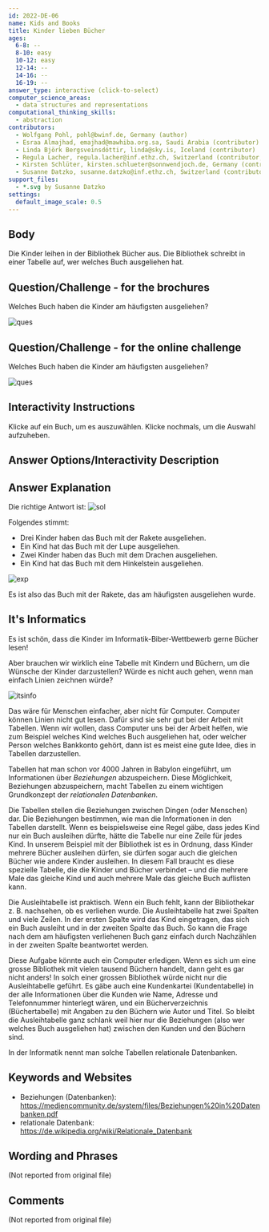 ```yaml
---
id: 2022-DE-06
name: Kids and Books
title: Kinder lieben Bücher
ages:
  6-8: --
  8-10: easy
  10-12: easy
  12-14: --
  14-16: --
  16-19: --
answer_type: interactive (click-to-select)
computer_science_areas:
  - data structures and representations
computational_thinking_skills:
  - abstraction
contributors:
  - Wolfgang Pohl, pohl@bwinf.de, Germany (author)
  - Esraa Almajhad, emajhad@mawhiba.org.sa, Saudi Arabia (contributor)
  - Linda Björk Bergsveinsdóttir, linda@sky.is, Iceland (contributor)
  - Regula Lacher, regula.lacher@inf.ethz.ch, Switzerland (contributor, translation from English into German)
  - Kirsten Schlüter, kirsten.schlueter@sonnwendjoch.de, Germany (contributor)
  - Susanne Datzko, susanne.datzko@inf.ethz.ch, Switzerland (contributor, graphics)
support_files:
  - *.svg by Susanne Datzko
settings:
  default_image_scale: 0.5
---
```


[exp]: graphics/2022-DE-06-explanation.svg "Erklärung"
[itsinfo]: graphics/2022-DE-06-itsinformatics.svg "It's Informatics"
[ques]: graphics/2022-DE-06-question.svg "Frage"
[sol]: graphics/2022-DE-06-solution.svg "Lösung"

## Body

Die Kinder leihen in der Bibliothek Bücher aus. Die Bibliothek schreibt in einer Tabelle auf, wer welches Buch ausgeliehen hat.


## Question/Challenge - for the brochures

Welches Buch haben die Kinder am häufigsten ausgeliehen?

![ques]


## Question/Challenge - for the online challenge

Welches Buch haben die Kinder am häufigsten ausgeliehen?

![ques]


## Interactivity Instructions

Klicke auf ein Buch, um es auszuwählen. Klicke nochmals, um die Auswahl aufzuheben.

## Answer Options/Interactivity Description

<!-- empty -->


## Answer Explanation

Die richtige Antwort ist: ![sol]

Folgendes stimmt:
 - Drei Kinder haben das Buch mit der Rakete ausgeliehen.
 - Ein Kind hat das Buch mit der Lupe ausgeliehen.
 - Zwei Kinder haben das Buch mit dem Drachen ausgeliehen.
 - Ein Kind hat das Buch mit dem Hinkelstein ausgeliehen. 

![exp]

Es ist also das Buch mit der Rakete, das am häufigsten ausgeliehen wurde.


## It's Informatics

Es ist schön, dass die Kinder im Informatik-Biber-Wettbewerb gerne Bücher lesen!

Aber brauchen wir wirklich eine Tabelle mit Kindern und Büchern, um die Wünsche der Kinder darzustellen? Würde es nicht auch gehen, wenn man einfach Linien zeichnen würde?

![itsinfo]


Das wäre für Menschen einfacher, aber nicht für Computer. Computer können Linien nicht gut lesen. Dafür sind sie sehr gut bei der Arbeit mit Tabellen. Wenn wir wollen, dass Computer uns bei der Arbeit helfen, wie zum Beispiel welches Kind welches Buch ausgeliehen hat, oder welcher Person welches Bankkonto gehört, dann ist es meist eine gute Idee, dies in Tabellen darzustellen.

Tabellen hat man schon vor 4000 Jahren in Babylon eingeführt, um Informationen über _Beziehungen_ abzuspeichern. Diese Möglichkeit, Beziehungen abzuspeichern, macht Tabellen zu einem wichtigen Grundkonzept der _relationalen Datenbanken_.

Die Tabellen stellen die Beziehungen zwischen Dingen (oder Menschen) dar. Die Beziehungen bestimmen, wie man die Informationen in den Tabellen darstellt. Wenn es beispielsweise eine Regel gäbe, dass jedes Kind nur ein Buch ausleihen dürfte, hätte die Tabelle nur eine Zeile für jedes Kind. In unserem Beispiel mit der Bibliothek ist es in Ordnung, dass Kinder mehrere Bücher ausleihen dürfen, sie dürfen sogar auch die gleichen Bücher wie andere Kinder ausleihen. In diesem Fall braucht es diese spezielle Tabelle, die die Kinder und Bücher verbindet – und die mehrere Male das gleiche Kind und auch mehrere Male das gleiche Buch auflisten kann.

Die Ausleihtabelle ist praktisch. Wenn ein Buch fehlt, kann der Bibliothekar z. B. nachsehen, ob es verliehen wurde. Die Ausleihtabelle hat zwei Spalten und viele Zeilen. In der ersten Spalte wird das Kind eingetragen, das sich ein Buch ausleiht und in der zweiten Spalte das Buch. So kann die Frage nach dem am häufigsten verliehenen Buch ganz einfach durch Nachzählen in der zweiten Spalte beantwortet werden.

Diese Aufgabe könnte auch ein Computer erledigen. Wenn es sich um eine grosse Bibliothek mit vielen tausend Büchern handelt, dann geht es gar nicht anders! In solch einer grossen Bibliothek würde nicht nur die Ausleihtabelle geführt. Es gäbe auch eine Kundenkartei (Kundentabelle) in der alle Informationen über die Kunden wie Name, Adresse und Telefonnummer hinterlegt wären, und ein Bücherverzeichnis (Büchertabelle) mit Angaben zu den Büchern wie Autor und Titel. So bleibt die Ausleihtabelle ganz schlank weil hier nur die Beziehungen (also wer welches Buch ausgeliehen hat) zwischen den Kunden und den Büchern sind.

In der Informatik nennt man solche Tabellen relationale Datenbanken.


## Keywords and Websites

 - Beziehungen (Datenbanken): https://mediencommunity.de/system/files/Beziehungen%20in%20Datenbanken.pdf
 - relationale Datenbank: https://de.wikipedia.org/wiki/Relationale_Datenbank


## Wording and Phrases

(Not reported from original file)


## Comments

(Not reported from original file)
